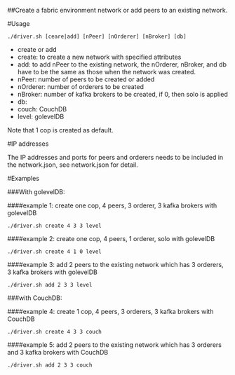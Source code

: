 ##Create a fabric environment network or add peers to an existing network.


#Usage

    ./driver.sh [ceare|add] [nPeer] [nOrderer] [nBroker] [db]

- create or add
 - create: to create a new network with specified attributes
 - add: to add nPeer to the existing network, the nOrderer, nBroker, and db have to be the same as those when the network was created.
- nPeer: number of peers to be created or added
- nOrderer: number of orderers to be created
- nBroker: number of kafka brokers to be created, if 0, then solo is applied
- db:
 - couch: CouchDB
 - level: golevelDB

Note that 1 cop is created as default.
 
#IP addresses

The IP addresses and ports for peers and orderers needs to be included in the network.json, see network.json for detail.


#Examples

###With golevelDB: 

####example 1: create one cop, 4 peers, 3 orderer, 3 kafka brokers with golevelDB

    ./driver.sh create 4 3 3 level

####example 2: create one cop, 4 peers, 1 orderer, solo with golevelDB

    ./driver.sh create 4 1 0 level


####example 3: add 2 peers to the existing network which has 3 orderers, 3 kafka brokers with golevelDB

    ./driver.sh add 2 3 3 level



###with CouchDB:

####example 4: create 1 cop, 4 peers, 3 orderers, 3 kafka brokers with CouchDB

    ./driver.sh create 4 3 3 couch

####example 5: add 2 peers to the existing network which has 3 orderers and 3 kafka brokers with CouchDB

    ./driver.sh add 2 3 3 couch
